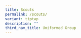 ```yaml
---
title: Scouts
permalink: /scouts/
variant: tiptap
description: ""
third_nav_title: Uniformed Group
---
```

